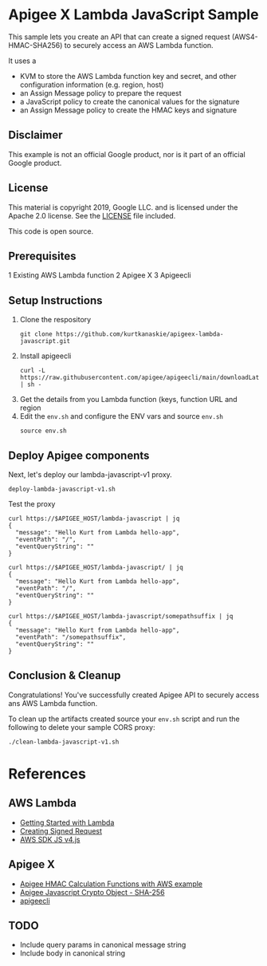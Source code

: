 # Apigee X Lambda JavaScript Sample
This sample lets you create an API that can create a signed request (AWS4-HMAC-SHA256) to securely access an AWS Lambda function.

It uses a 
- KVM to store the AWS Lambda function key and secret, and other configuration information (e.g. region, host)
- an Assign Message policy to prepare the request
- a JavaScript policy to create the canonical values for the signature
- an Assign Message policy to create the HMAC keys and signature

## Disclaimer

This example is not an official Google product, nor is it part of an official Google product.

## License

This material is copyright 2019, Google LLC. and is licensed under the Apache 2.0 license.
See the [LICENSE](LICENSE) file included.

This code is open source.

## Prerequisites
1 Existing AWS Lambda function
2 Apigee X
3 Apigeecli

## Setup Instructions
1. Clone the respository
    ```
    git clone https://github.com/kurtkanaskie/apigeex-lambda-javascript.git
    ```
2. Install apigeecli 
    ```
    curl -L https://raw.githubusercontent.com/apigee/apigeecli/main/downloadLatest.sh | sh -
    ```
3. Get the details from you Lambda function (keys, function URL and region
4. Edit the `env.sh` and configure the ENV vars and source `env.sh`
    ```
    source env.sh
    ```

## Deploy Apigee components
Next, let's deploy our lambda-javascript-v1 proxy. 
```
deploy-lambda-javascript-v1.sh
```
Test the proxy
```
curl https://$APIGEE_HOST/lambda-javascript | jq
{
  "message": "Hello Kurt from Lambda hello-app",
  "eventPath": "/",
  "eventQueryString": ""
}

curl https://$APIGEE_HOST/lambda-javascript/ | jq
{
  "message": "Hello Kurt from Lambda hello-app",
  "eventPath": "/",
  "eventQueryString": ""
}

curl https://$APIGEE_HOST/lambda-javascript/somepathsuffix | jq
{
  "message": "Hello Kurt from Lambda hello-app",
  "eventPath": "/somepathsuffix",
  "eventQueryString": ""
}
```
## Conclusion & Cleanup

Congratulations! You've successfully created Apigee API to securely access ans AWS Lambda function.

To clean up the artifacts created source your `env.sh` script and run the following to delete your sample CORS proxy:

```bash
./clean-lambda-javascript-v1.sh
```
# References
## AWS Lambda
- [Getting Started with Lambda](https://docs.aws.amazon.com/lambda/latest/dg/getting-started.html)
- [Creating Signed Request](https://docs.aws.amazon.com/IAM/latest/UserGuide/create-signed-request.html)
- [AWS SDK JS v4.js](https://github.com/aws/aws-sdk-js/blob/master/lib/signers/v4.js)

## Apigee X
- [Apigee HMAC Calculation Functions with AWS example](https://cloud.google.com/apigee/docs/api-platform/reference/message-template-intro#hmac-functions)
- [Apigee Javascript Crypto Object - SHA-256](https://cloud.google.com/apigee/docs/api-platform/reference/javascript-object-model#cryptoobjectreference-workingwithsha256objects)
- [apigeecli](https://github.com/apigee/apigeecli)

## TODO
- Include query params in canonical message string
- Include body in canonical string